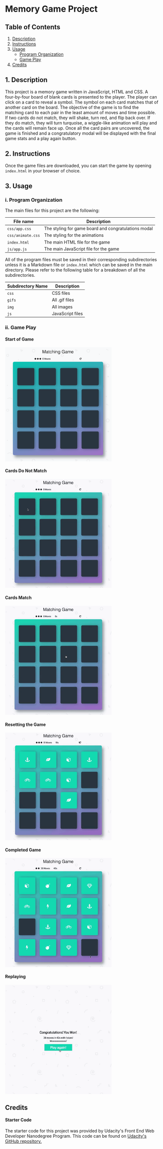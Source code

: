 # Memory Game Project

## Table of Contents

1. [Description](#1-description)
2. [Instructions](#2-instructions)
3. [Usage](#3-usage)
    * [Program Organization](#i-program-organization)
    * [Game Play](#ii-gameplay)
4. [Credits](#credits)

## 1. Description

This project is a memory game written in JavaScript, HTML and CSS. A four-by-four board of blank cards is presented to the player. The player can click on a card to reveal a symbol.  The symbol on each card matches that of another card on the board. The objective of the game is to find the matching card to each pair in the least amount of moves and time possible. If two cards do not match, they will shake, turn red, and flip back over. If they do match, they will turn turquoise, a wiggle-like animation will play and the cards will remain face up. Once all the card pairs are uncovered, the game is finished and a congratulatory modal will be displayed with the final game stats and a play again button.

## 2. Instructions
Once the game files are downloaded, you can start the game by opening `index.html` in your browser of choice.

## 3. Usage

### i. Program Organization
The main files for this project are the following:

| File name         | Description                                           |
|-------------------| ------------------------------------------------------|
| `css/app.css`     | The styling for game board and congratulations modal  |
| `css/animate.css` | The styling for the animations                        |
| `index.html`      | The main HTML file for the game                       |
| `js/app.js`       | The main JavaScript file for the game                 |

All of the program files must be saved in their corresponding subdirectories unless it is a Markdown file or `index.html` which can be saved in the main directory. Please refer to the following table for a breakdown of all the subdirectories.

| Subdirectory Name | Description       |
|-------------------|-------------------|
|`css`              | CSS files         |
|`gifs`             | All .gif files    |
|`img`              | All images        |
|`js`               | JavaScript files  |


### ii. Game Play

#### Start of Game
<img src="img/start-game.png" width = "350">

#### Cards Do Not Match
<img src="gifs/no-match-animation.gif" width = "350">

#### Cards Match
<img src="gifs/match-animation.gif" width = "350">

#### Resetting the Game
<img src="gifs/reset-game.gif" width = "350">

#### Completed Game
<img src="gifs/finished-game.gif" width = "350">

#### Replaying
<img src="gifs/play-again.gif" width = "350">


## Credits
#### Starter Code
The starter code for this project was provided by Udacity's Front End Web Developer Nanodegree Program. This code can be found on [Udacity's GitHub repository.](https://github.com/udacity/fend-project-memory-game/blob/master/README.md "Udacity's Front End Web Developer Memory Game Repository")
